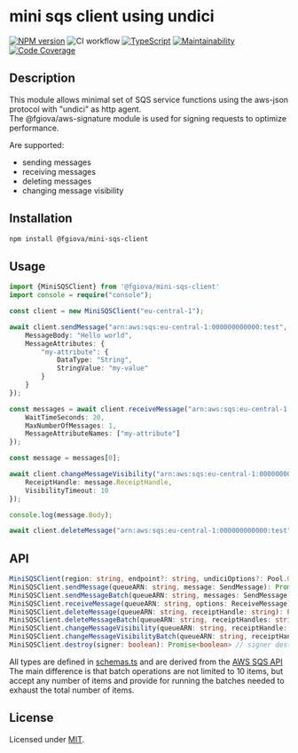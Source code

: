 # mini sqs client using undici

[![NPM version](https://img.shields.io/npm/v/@fgiova/mini-sqs-client.svg?style=flat)](https://www.npmjs.com/package/@fgiova/mini-sqs-client)
![CI workflow](https://github.com/fgiova/mini-sqs-client/actions/workflows/node.js.yml/badge.svg)
[![TypeScript](https://img.shields.io/badge/%3C%2F%3E-TypeScript-%230074c1.svg)](http://www.typescriptlang.org/)
[![Maintainability](https://qlty.sh/gh/fgiova/projects/mini-sns-client/maintainability.svg)](https://qlty.sh/gh/fgiova/projects/mini-sns-client)
[![Code Coverage](https://qlty.sh/gh/fgiova/projects/mini-sns-client/coverage.svg)](https://qlty.sh/gh/fgiova/projects/mini-sns-client)

## Description
This module allows minimal set of SQS service functions using the aws-json protocol with "undici" as http agent.<br />
The @fgiova/aws-signature module is used for signing requests to optimize performance. <br />

Are supported:
- sending messages
- receiving messages
- deleting messages
- changing message visibility

## Installation
```bash
npm install @fgiova/mini-sqs-client
```
## Usage

```typescript
import {MiniSQSClient} from '@fgiova/mini-sqs-client'
import console = require("console");

const client = new MiniSQSClient("eu-central-1");

await client.sendMessage("arn:aws:sqs:eu-central-1:000000000000:test", {
	MessageBody: "Hello world",
	MessageAttributes: {
		"my-attribute": {
			DataType: "String",
			StringValue: "my-value"
		}
	}
});

const messages = await client.receiveMessage("arn:aws:sqs:eu-central-1:000000000000:test", {
	WaitTimeSeconds: 20,
	MaxNumberOfMessages: 1,
	MessageAttributeNames: ["my-attribute"]
});

const message = messages[0];

await client.changeMessageVisibility("arn:aws:sqs:eu-central-1:000000000000:test", {
	ReceiptHandle: message.ReceiptHandle,
	VisibilityTimeout: 10
});

console.log(message.Body);

await client.deleteMessage("arn:aws:sqs:eu-central-1:000000000000:test", message.ReceiptHandle);
```

## API

```typescript
MiniSQSClient(region: string, endpoint?: string, undiciOptions?: Pool.Options, signer?: Signer | SignerOptions)
MiniSQSClient.sendMessage(queueARN: string, message: SendMessage): Promise<SendMessageResult>
MiniSQSClient.sendMessageBatch(queueARN: string, messages: SendMessage[]): Promise<SendMessageBatchResult>
MiniSQSClient.receiveMessage(queueARN: string, options: ReceiveMessage): Promise<ReceiveMessageResult>
MiniSQSClient.deleteMessage(queueARN: string, receiptHandle: string): Promise<boolean>
MiniSQSClient.deleteMessageBatch(queueARN: string, receiptHandles: string[]): Promise<boolean>
MiniSQSClient.changeMessageVisibility(queueARN: string, receiptHandle: string, visibilityTimeout: number): Promise<boolean>
MiniSQSClient.changeMessageVisibilityBatch(queueARN: string, receiptHandles: string[], visibilityTimeout: number): Promise<boolean>
MiniSQSClient.destroy(signer: boolean): Promise<boolean> // signer destroyer default true
```

All types are defined in [schemas.ts](./src/schemas.ts) and are derived from the [AWS SQS API](https://docs.aws.amazon.com/AWSSimpleQueueService/latest/APIReference/API_Operations.html) <br />
The main difference is that batch operations are not limited to 10 items, but accept any number of items and provide for running the batches needed to exhaust the total number of items.

## License
Licensed under [MIT](./LICENSE).
